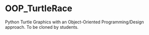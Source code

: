 # OOP_TurtleRace
Python Turtle Graphics with an Object-Oriented Programming/Design approach. To be cloned by students.
